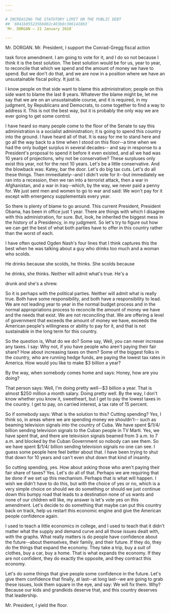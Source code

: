 ```yaml
---
---

# INCREASING THE STATUTORY LIMIT ON THE PUBLIC DEBT
## `6041b855235bb802c463b8c3861418b3`
`Mr. DORGAN — 21 January 2010`

---
```



Mr. DORGAN. Mr. President, I support the Conrad-Gregg fiscal action


task force amendment. I am going to vote for it, and I do so not 
because I think it is the best solution. The best solution would be for 
us, year to year, to reconcile that which we spend and the amount of 
money we have to spend. But we don't do that, and we are now in a 
position where we have an unsustainable fiscal policy. It just is.

I know people on that side want to blame this administration; people 
on this side want to blame the last 8 years. Whatever the blame might 
be, let me say that we are on an unsustainable course, and it is 
required, in my judgment, by Republicans and Democrats, to come 
together to find a way to address it. This is not the best way, but it 
is probably the only way we are ever going to get some control.

I have heard so many people come to the floor of the Senate to say 
this administration is a socialist administration; it is going to spend 
this country into the ground. I have heard all of that. It is easy for 
me to stand here and go all the way back to a time when I stood on this 
floor--a time when we had the only budget surplus in several decades--
and say in response to a President's proposal to spend it before it 
even existed, and all we had was 10 years of projections, why not be 
conservative? These surpluses only exist this year, not for the next 10 
years. Let's be a little conservative. And the blowback was: Katey, bar 
the door. Let's do big tax cuts. Let's do all these things. Then 
immediately--and I didn't vote for it--but immediately we ran into a 
recession, then we ran into a terrorist attack, then a war in 
Afghanistan, and a war in Iraq--which, by the way, we never paid a 
penny for. We just sent men and women to go to war and said: We won't 
pay for it except with emergency supplementals every year.

So there is plenty of blame to go around. This current President, 
President Obama, has been in office just 1 year. There are things with 
which I disagree with this administration, for sure. But, look, he 
inherited the biggest mess in the history of a Presidency, in my 
judgment. So let's try to figure out how we can get the best of what 
both parties have to offer in this country rather than the worst of 
each.

I have often quoted Ogden Nash's four lines that I think captures 
this the best when he was talking about a guy who drinks too much and a 
woman who scolds.




 He drinks because she scolds, he thinks. She scolds because 


 he drinks, she thinks. Neither will admit what's true. He's a 


 drunk and she's a shrew.


So it is perhaps with the political parties. Neither will admit what 
is really true. Both have some responsibility, and both have a 
responsibility to lead. We are not leading year to year in the normal 
budget process and in the normal appropriations process to reconcile 
the amount of money we have and the needs that exist. We are not 
reconciling that. We are offering a level of government that exceeds 
the amount of money we have, exceeds the American people's willingness 
or ability to pay for it, and that is not sustainable in the long term 
for this country.

So the question is, What do we do? Some say, Well, you can never 
increase any taxes. I say: Why not, if you have people who aren't 
paying their fair share? How about increasing taxes on them? Some of 
the biggest folks in the country, who are running hedge funds, are 
paying the lowest tax rates in America. How would you like to make $3 
billion a year?

By the way, when somebody comes home and says: Honey, how are you 
doing?

That person says: Well, I'm doing pretty well--$3 billion a year. 
That is almost $250 million a month salary. Doing pretty well. By the 
way, I don't know whether you know it, sweetheart, but I get to pay the 
lowest taxes in the country. I get to pay, on carried interest, a tax 
rate of 15 percent.

So if somebody says: What is the solution to this? Cutting spending? 
Yes, I think so, in areas where we are spending money we shouldn't--
such as beaming television signals into the country of Cuba. We have 
spent $/1/4/ billion sending television signals to the Cuban people in 
TV Marti. Yes, we have spent that, and there are television signals 
beamed from 3 a.m. to 7 a.m. and blocked by the Cuban Government so 
nobody can see them. So we have spent $/1/4/ billion sending television 
signals no one can see. I guess some people here feel better about 
that. I have been trying to shut that down for 10 years and can't even 
shut down that kind of insanity.

So cutting spending, yes. How about asking those who aren't paying 
their fair share of taxes? Yes. Let's do all of that. Perhaps we are 
requiring that be done if we set up this mechanism. Perhaps that is 
what will happen. I wish we didn't have to do this, but with the choice 
of yes or no, which is a very simple choice on should we do something 
or should we just continue down this bumpy road that leads to a 
destination none of us wants and none of our children will like, my 
answer is let's vote yes on this amendment. Let's decide to do 
something that maybe can put this country back on track, help us 
restart this economic engine and give the American people confidence 
again.

I used to teach a little economics in college, and I used to teach 
that it didn't matter what the supply and demand curve and all those 
issues dealt with, with the graphs. What really matters is do people 
have confidence about the future--about themselves, their family, and 
their future. If they do, they do the things that expand the economy. 
They take a trip, buy a suit of clothes, buy a car, buy a home. That is 
what expands the economy. If they are not confident, they do exactly 
the opposite, and they contract this economy.

Let's do some things that give people some confidence in the future. 
Let's give them confidence that finally, at last--at long last--we are 
going to grab these issues, look them square in the eye, and say: We 
will fix them. Why? Because our kids and grandkids deserve that, and 
this country deserves that leadership.

Mr. President, I yield the floor.
